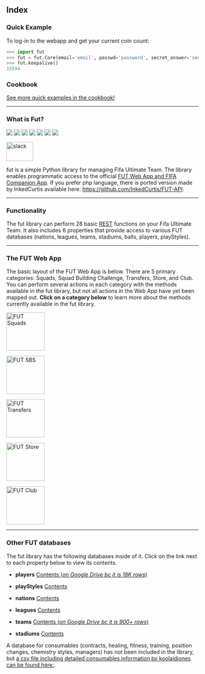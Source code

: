 ## Index 
### Quick Example
To log-in to the webapp and get your current coin count:

```python
>>> import fut
>>> fut = fut.Core(email='email', passwd='password', secret_answer='secret', platform='platform')
>>> fut.keepalive()
15594
```
### Cookbook 
[See more quick examples in the cookbook!](https://github.com/TrevorMcCormick/futmarket/blob/master/cookbook.md)

---

### What is Fut?
[![](https://img.shields.io/pypi/v/fut.svg?raw=true)](https://pypi.python.org/pypi/fut)
[![](https://img.shields.io/pypi/l/fut.svg?raw=true)](https://pypi.python.org/pypi/fut)
[![](https://img.shields.io/pypi/pyversions/fut.svg?raw=true)](https://pypi.python.org/pypi/fut)
[![](https://travis-ci.org/futapi/fut.png?branch=master?raw=true)](https://pypi.python.org/pypi/fut)
[![](https://codecov.io/github/futapi/fut/coverage.svg?raw=true)](https://pypi.python.org/pypi/fut)
[![](https://api.codacy.com/project/badge/Grade/f599808fba2447c98253cf44cca86a1b?raw=true)](https://pypi.python.org/pypi/fut)
[![](https://readthedocs.org/projects/pip/badge/?version=latest)](http://futmarket.readthedocs.io/en/latest/)

[<img src="https://cdn.worldvectorlogo.com/logos/slack.svg" alt="slack" width="70" height="50">](https://gentle-everglades-93932.herokuapp.com)

fut is a simple Python library for managing Fifa Ultimate Team. The library enables programmatic access to the official [FUT Web App and FIFA Companion App](https://www.easports.com/fifa/ultimate-team/web-app/). If you prefer php language, there is ported version made by InkedCurtis available here: https://github.com/InkedCurtis/FUT-API.

---

### Functionality

The fut library can perform 28 basic [REST](https://spring.io/understanding/REST) functions on your Fifa Ultimate Team. It also includes 6 properties that provide access to various FUT databases (nations, leagues, teams, stadiums, balls, players, playStyles).

---

### The FUT Web App

The basic layout of the FUT Web App is below. There are 5 primary categories: Squads, Squad Building Challenge, Transfers, Store, and Club. You can perform several actions in each category with the methods available in the fut library, but not all actions in the Web App have yet been mapped out. **Click on a category below** to learn more about the methods currently available in the fut library. 

[<img src="https://i.imgur.com/uvsXykU.png" alt="FUT Squads" style="height: 100px;"/>](http://futmarket.readthedocs.io/en/latest/squads/)

[<img src="https://i.imgur.com/qHZ7jMZ.png" alt="FUT SBS" style="height: 100px;"/>](http://futmarket.readthedocs.io/en/latest/squadBuildingChallenges/)

[<img src="https://i.imgur.com/yavAJma.png" alt="FUT Transfers" style="height: 100px;"/>](http://futmarket.readthedocs.io/en/latest/transfers/)

[<img src="https://i.imgur.com/oQpJmDZ.png" alt="FUT Store" style="height: 100px;"/>](https://jbt.github.io/markdown-editor/#ZZFPT9xADMXv+RRPyQVWKAtXKD206rGiEos4IISGiTexmni2M04hfHo8k6VC6m08fv7zfm6wn7VqGtz+mV2XYM8G3+cYSRS36pSqbzSGF3CCDgR/TKWcQthbuXjlIG5kXfDCOrAU5Wazttxs4E3bh7i0uBHCRDqEDvTKSa1pQCSd41p0GN1CMSEIljBHOOv9l5Byp7PSPcyKyYnriywiWFkEK02pXU0c01Ne00mH3c3uHi4SJChY/Dh31GGhHJShRgAjP0eXN6yqLzz1SNFf14PqIV1ut9za1xxbH6btnf/x9rbr2oP0Ndyo1/VqszYky0hWRNwPeomL8/PD61W9/VoVpj+L65TfFtnItpg6Oa2qT8GRRYKzjZJmwB2vfCNTOgM5P8AHUcfC0puFfYiTywq45wwnyAfG7O8/ii0eduU6/zT7UGbYnezGI8tvo2NMqX08aVbRUxY9ZdEpfi3mQ8p2qVB9Bw==)

[<img src="https://i.imgur.com/m8WVY9X.png" alt="FUT Club" style="height: 100px;"/>](https://jbt.github.io/markdown-editor/#ZZFPT9xADMXv+RRPyQVWKAtXKD206rGiEos4IISGiTexmni2M04hfHo8k6VC6m08fv7zfm6wn7VqGtz+mV2XYM8G3+cYSRS36pSqbzSGF3CCDgR/TKWcQthbuXjlIG5kXfDCOrAU5Wazttxs4E3bh7i0uBHCRDqEDvTKSa1pQCSd41p0GN1CMSEIljBHOOv9l5Byp7PSPcyKyYnriywiWFkEK02pXU0c01Ne00mH3c3uHi4SJChY/Dh31GGhHJShRgAjP0eXN6yqLzz1SNFf14PqIV1ut9za1xxbH6btnf/x9rbr2oP0Ndyo1/VqszYky0hWRNwPeomL8/PD61W9/VoVpj+L65TfFtnItpg6Oa2qT8GRRYKzjZJmwB2vfCNTOgM5P8AHUcfC0puFfYiTywq45wwnyAfG7O8/ii0eduU6/zT7UGbYnezGI8tvo2NMqX08aVbRUxY9ZdEpfi3mQ8p2qVB9Bw==)

---

### Other FUT databases

The fut library has the following databases inside of it. Click on the link next to each property below to view its contents.  

* **players** [Contents (*on Google Drive bc it is 18K rows*)](https://docs.google.com/spreadsheets/d/1ufH7aLh6oUh4q_M4bRP-vpbt6YFclrfeNAlkE7z01iU/edit?usp=sharing)  

* **playStyles**  [Contents](https://github.com/TrevorMcCormick/futmarket/blob/master/lookuptables.md#playstyle-ids)  

* **nations**  [Contents](https://github.com/TrevorMcCormick/futmarket/blob/master/lookuptables.md#nation-ids)  

* **leagues**  [Contents](https://github.com/TrevorMcCormick/futmarket/blob/master/lookuptables.md#league-ids)  

* **teams**  [Contents (*on Google Drive bc it is 900+ rows*)](https://docs.google.com/spreadsheets/d/1_KdX2lYJOYyhdFkEYhyT8QZuCyznMVNtuBAJo4prHWs/edit?usp=sharing)  

* **stadiums** [Contents](https://github.com/TrevorMcCormick/futmarket/blob/master/lookuptables.md#stadium-ids)  


A database for consumables (contracts, healing, fitness, training, position changes, chemistry styles, managers) has not been included in the library, but [a csv file including detailed consumables information by koolaidjones can be found here:](https://github.com/TrevorMcCormick/futmarket/blob/master/cookbook.md#retrieve-non-player-cards).



